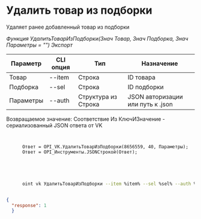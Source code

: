 ﻿---
sidebar_position: 6
---

# Удалить товар из подборки
 Удаляет ранее добавленный товар из подборки


*Функция УдалитьТоварИзПодборки(Знач Товар, Знач Подборка, Знач Параметры = "") Экспорт*

  | Параметр | CLI опция | Тип | Назначение |
  |-|-|-|-|
  | Товар | --item | Строка | ID товара |
  | Подборка | --sel | Строка | ID подборки |
  | Параметры | --auth | Структура из Строка | JSON авторизации или путь к .json |

  
  Возвращаемое значение:   Соответствие Из КлючИЗначение - сериализованный JSON ответа от VK

```bsl title="Пример кода"
	
      
      Ответ = OPI_VK.УдалитьТоварИзПодборки(8656559, 40, Параметры);
      Ответ = OPI_Инструменты.JSONСтрокой(Ответ);
      
    
	
```

```sh title="Пример команды CLI"
    
      oint vk УдалитьТоварИзПодборки --item %item% --sel %sel% --auth %auth%


```


```json title="Результат"

{
  "response": 1
  }

```
